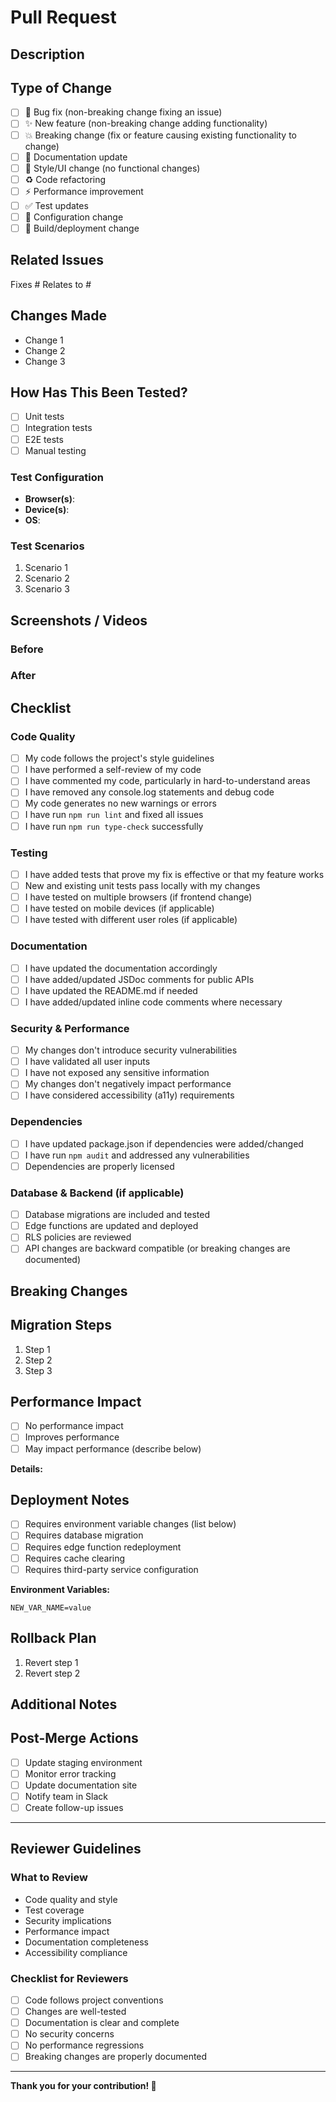 # Pull Request

## Description

<!-- Provide a brief description of the changes in this PR -->

## Type of Change

<!-- Mark the relevant option with an "x" -->

- [ ] 🐛 Bug fix (non-breaking change fixing an issue)
- [ ] ✨ New feature (non-breaking change adding functionality)
- [ ] 💥 Breaking change (fix or feature causing existing functionality to change)
- [ ] 📝 Documentation update
- [ ] 🎨 Style/UI change (no functional changes)
- [ ] ♻️ Code refactoring
- [ ] ⚡ Performance improvement
- [ ] ✅ Test updates
- [ ] 🔧 Configuration change
- [ ] 🚀 Build/deployment change

## Related Issues

<!-- Link related issues using keywords like "Fixes #123" or "Relates to #456" -->

Fixes #
Relates to #

## Changes Made

<!-- List the main changes made in this PR -->

- Change 1
- Change 2
- Change 3

## How Has This Been Tested?

<!-- Describe the tests you ran to verify your changes -->

- [ ] Unit tests
- [ ] Integration tests
- [ ] E2E tests
- [ ] Manual testing

### Test Configuration

- **Browser(s)**: 
- **Device(s)**: 
- **OS**: 

### Test Scenarios

1. Scenario 1
2. Scenario 2
3. Scenario 3

## Screenshots / Videos

<!-- If applicable, add screenshots or videos to demonstrate the changes -->

### Before


### After


## Checklist

<!-- Mark completed items with an "x" -->

### Code Quality

- [ ] My code follows the project's style guidelines
- [ ] I have performed a self-review of my code
- [ ] I have commented my code, particularly in hard-to-understand areas
- [ ] I have removed any console.log statements and debug code
- [ ] My code generates no new warnings or errors
- [ ] I have run `npm run lint` and fixed all issues
- [ ] I have run `npm run type-check` successfully

### Testing

- [ ] I have added tests that prove my fix is effective or that my feature works
- [ ] New and existing unit tests pass locally with my changes
- [ ] I have tested on multiple browsers (if frontend change)
- [ ] I have tested on mobile devices (if applicable)
- [ ] I have tested with different user roles (if applicable)

### Documentation

- [ ] I have updated the documentation accordingly
- [ ] I have added/updated JSDoc comments for public APIs
- [ ] I have updated the README.md if needed
- [ ] I have added/updated inline code comments where necessary

### Security & Performance

- [ ] My changes don't introduce security vulnerabilities
- [ ] I have validated all user inputs
- [ ] I have not exposed any sensitive information
- [ ] My changes don't negatively impact performance
- [ ] I have considered accessibility (a11y) requirements

### Dependencies

- [ ] I have updated package.json if dependencies were added/changed
- [ ] I have run `npm audit` and addressed any vulnerabilities
- [ ] Dependencies are properly licensed

### Database & Backend (if applicable)

- [ ] Database migrations are included and tested
- [ ] Edge functions are updated and deployed
- [ ] RLS policies are reviewed
- [ ] API changes are backward compatible (or breaking changes are documented)

## Breaking Changes

<!-- If this PR includes breaking changes, describe them here -->

<!-- 
Example:
- Changed API endpoint from `/api/users` to `/api/v2/users`
- Removed deprecated prop `oldProp` from Component
- Updated database schema - requires migration
-->

## Migration Steps

<!-- If migration is required, provide step-by-step instructions -->

1. Step 1
2. Step 2
3. Step 3

## Performance Impact

<!-- Describe any performance implications -->

- [ ] No performance impact
- [ ] Improves performance
- [ ] May impact performance (describe below)

**Details:**

## Deployment Notes

<!-- Any special considerations for deployment? -->

- [ ] Requires environment variable changes (list below)
- [ ] Requires database migration
- [ ] Requires edge function redeployment
- [ ] Requires cache clearing
- [ ] Requires third-party service configuration

**Environment Variables:**
```
NEW_VAR_NAME=value
```

## Rollback Plan

<!-- Describe how to rollback these changes if issues arise -->

1. Revert step 1
2. Revert step 2

## Additional Notes

<!-- Any additional information that reviewers should know -->

## Post-Merge Actions

<!-- Actions to take after merging this PR -->

- [ ] Update staging environment
- [ ] Monitor error tracking
- [ ] Update documentation site
- [ ] Notify team in Slack
- [ ] Create follow-up issues

---

## Reviewer Guidelines

### What to Review

- Code quality and style
- Test coverage
- Security implications
- Performance impact
- Documentation completeness
- Accessibility compliance

### Checklist for Reviewers

- [ ] Code follows project conventions
- [ ] Changes are well-tested
- [ ] Documentation is clear and complete
- [ ] No security concerns
- [ ] No performance regressions
- [ ] Breaking changes are properly documented

---

**Thank you for your contribution! 🚀**

